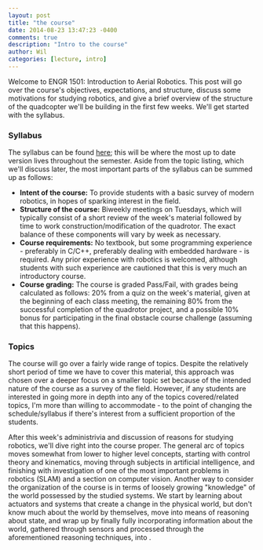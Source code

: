```yaml
---
layout: post
title: "the course"
date: 2014-08-23 13:47:23 -0400
comments: true
description: "Intro to the course"
author: Wil
categories: [lecture, intro]
---
```


Welcome to ENGR 1501: Introduction to Aerial Robotics. This post will go over the course's objectives, expectations, and structure, discuss some motivations for studying robotics, and give a brief overview of the structure of the quadcopter we'll be building in the first few weeks. We'll get started with the syllabus.

<!--more-->

### Syllabus
The syllabus can be found [here](http://1drv.ms/1BhxqNa); this will be where the most up to date version lives throughout the semester. Aside from the topic listing, which we'll discuss later, the most important parts of the syllabus can be summed up as follows:

* **Intent of the course:** To provide students with a basic survey of modern robotics, in hopes of sparking interest in the field.
* **Structure of the course:** Biweekly meetings on Tuesdays, which will typically consist of a short review of the week's material followed by time to work construction/modification of the quadrotor. The exact balance of these components will vary by week as necessary.
* **Course requirements:** No textbook, but some programming experience - preferably in C/C++, preferably dealing with embedded hardware - is required. Any prior experience with robotics is welcomed, although students with such experience are cautioned that this is very much an introductory course.
* **Course grading:** The course is graded Pass/Fail, with grades being calculated as follows: 20% from a quiz on the week's material, given at the beginning of each class meeting, the remaining 80% from the successful completion of the quadrotor project, and a possible 10% bonus for participating in the final obstacle course challenge (assuming that this happens).

### Topics
The course will go over a fairly wide range of topics. Despite the relatively short period of time we have to cover this material, this approach was chosen over a deeper focus on a smaller topic set because of the intended nature of the course as a survey of the field. However, if any students are interested in going more in depth into any of the topics covered/related topics, I'm more than willing to accommodate - to the point of changing the schedule/syllabus if there's interest from a sufficient proportion of the students.

After this week's administrivia and discussion of reasons for studying robotics, we'll dive right into the course proper. The general arc of topics moves somewhat from lower to higher level concepts, starting with control theory and kinematics, moving through subjects in artificial intelligence, and finishing with investigation of one of the most important problems in robotics (SLAM) and a section on computer vision. Another way to consider the organization of the course is in terms of loosely growing "knowledge" of the world possessed by the studied systems. We start by learning about actuators and systems that create a change in the physical world, but don't know much about the world by themselves, move into means of reasoning about state, and wrap up by finally fully incorporating information about the world, gathered through sensors and processed through the aforementioned reasoning techniques, into .

